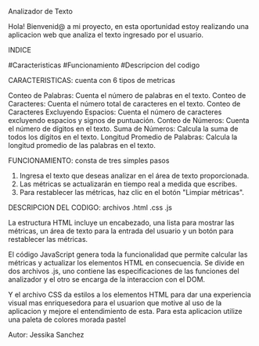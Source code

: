 Analizador de Texto

Hola! Bienvenid@ a mi proyecto, en esta oportunidad estoy realizando una aplicacion web que analiza el texto ingresado por el usuario.

INDICE

#Caracteristicas
#Funcionamiento
#Descripcion del codigo

CARACTERISTICAS: cuenta con 6 tipos de metricas

Conteo de Palabras: Cuenta el número de palabras en el texto.
Conteo de Caracteres: Cuenta el número total de caracteres en el texto.
Conteo de Caracteres Excluyendo Espacios: Cuenta el número de caracteres excluyendo espacios y signos de puntuación.
Conteo de Números: Cuenta el número de dígitos en el texto.
Suma de Números: Calcula la suma de todos los dígitos en el texto.
Longitud Promedio de Palabras: Calcula la longitud promedio de las palabras en el texto.

FUNCIONAMIENTO: consta de tres simples pasos

1. Ingresa el texto que deseas analizar en el área de texto proporcionada.
2. Las métricas se actualizarán en tiempo real a medida que escribes.
3. Para restablecer las métricas, haz clic en el botón "Limpiar métricas".

DESCRIPCION DEL CODIGO: archivos .html .css .js

La estructura HTML incluye un encabezado, una lista para mostrar las métricas, un área de texto para la entrada del usuario y un botón para restablecer las métricas.

El código JavaScript genera toda la funcionalidad que permite calcular las métricas y actualizar los elementos HTML en consecuencia. Se divide en dos archivos .js, uno contiene las especificaciones de las funciones del analizador y el otro se encarga de la interaccion con el DOM.

Y el archivo CSS da estilos a los elementos HTML para dar una experiencia visual mas enriquesedora para el usuarion que motive al uso de la aplicacion y mejore el entendimiento de esta. Para esta aplicacion utilize una paleta de colores morada pastel

Autor: Jessika Sanchez